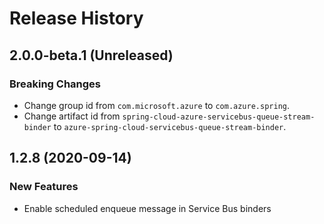 # Release History

## 2.0.0-beta.1 (Unreleased)
### Breaking Changes
- Change group id from `com.microsoft.azure` to `com.azure.spring`.
- Change artifact id from `spring-cloud-azure-servicebus-queue-stream-binder` to `azure-spring-cloud-servicebus-queue-stream-binder`.

## 1.2.8 (2020-09-14)
### New Features
 - Enable scheduled enqueue message in Service Bus binders
